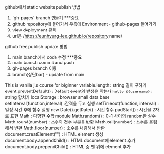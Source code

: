 github에서 static website publish 방법

1. 'gh-pages' branch 만들기 \*\*\*중요
2. github repository에 들어가서 우측에 Environment - github-pages 들어가기
3. view deployment 클릭
4. url은 /https://eunhyung-lee.github.io/repository name/

github free publish update 방법

1. main branch에서 code 수정 \*\*\*중요
2. main branch commit and push
3. gh-pages branch 이동
4. branch(상단bar) - update from main

This is vanilla j.s course for biginner
variable.length : string 길이 구하기
event.preventDefault() : Default event의 발생을 막는다
`hello ${username}` : string 합치기
localStorage : browser small data base
setInterval(function,interval) :간격을 두고 실행
setTimeout(function, interval) : 일정 시간 후에 함수 실행
new Date().getDate() : 시간 함수
padStart() : 시간을 2자로 표현
Math : 다향한 수학 module
Math.random() : 0~1 사이의 random한 실수
Math.round(number) : 소수의 정수 부분을 반환
Math.ceil(number) : 소수를 올림해서 반환
Math.floor(number) : 소수를 내림해서 반환
document.creatElement("") : HTML element 생성
document.body.appendChild() : HTML document에 element 추가
document.body.prependChild() : HTML 중 맨 위에 element 추가
